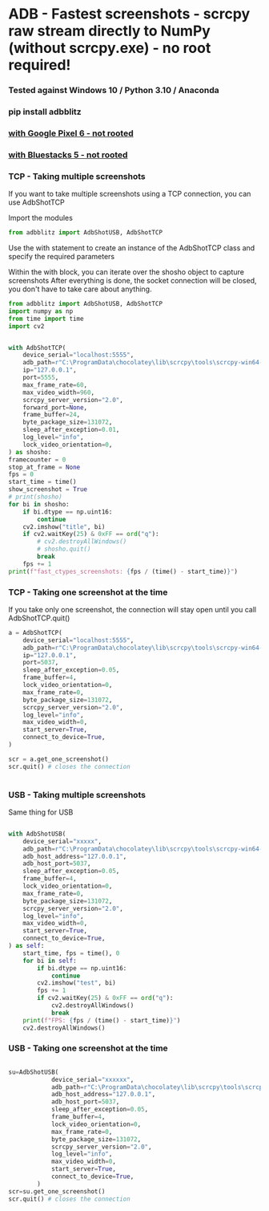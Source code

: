 # ADB - Fastest screenshots - scrcpy raw stream directly to NumPy (without scrcpy.exe) - no root required!


### Tested against Windows 10 / Python 3.10 / Anaconda

### pip install adbblitz


### [with Google Pixel 6 - not rooted](https://github.com/hansalemaos/adbblitz/raw/main/google_pixel_6_2400x1080-no-root.mp4)


### [with Bluestacks 5 - not rooted ](https://github.com/hansalemaos/adbblitz/raw/main/adb_screenshot_test.mp4)



### TCP - Taking multiple screenshots 

If you want to take multiple screenshots using a TCP connection, you can use AdbShotTCP

Import the modules 

```python
from adbblitz import AdbShotUSB, AdbShotTCP
```

Use the with statement to create an instance of the AdbShotTCP class and specify the required parameters

Within the with block, you can iterate over the shosho object to capture screenshots
After everything is done, the socket connection will be closed, you don't have to take care about anything.


```python
from adbblitz import AdbShotUSB, AdbShotTCP
import numpy as np
from time import time
import cv2


with AdbShotTCP(
    device_serial="localhost:5555",
    adb_path=r"C:\ProgramData\chocolatey\lib\scrcpy\tools\scrcpy-win64-v2.0\adb.exe",
    ip="127.0.0.1",
    port=5555,
    max_frame_rate=60,
    max_video_width=960,
    scrcpy_server_version="2.0",
    forward_port=None,
    frame_buffer=24,
    byte_package_size=131072,
    sleep_after_exception=0.01,
    log_level="info",
    lock_video_orientation=0,
) as shosho:
framecounter = 0
stop_at_frame = None
fps = 0
start_time = time()
show_screenshot = True
# print(shosho)
for bi in shosho:
    if bi.dtype == np.uint16:
        continue
    cv2.imshow("title", bi)
    if cv2.waitKey(25) & 0xFF == ord("q"):
        # cv2.destroyAllWindows()
        # shosho.quit()
        break
    fps += 1
print(f"fast_ctypes_screenshots: {fps / (time() - start_time)}")
```


### TCP - Taking one screenshot at the time 

If you take only one screenshot, the connection will stay open until you call AdbShotTCP.quit()

```python
a = AdbShotTCP(
	device_serial="localhost:5555",
	adb_path=r"C:\ProgramData\chocolatey\lib\scrcpy\tools\scrcpy-win64-v2.0\adb.exe",
	ip="127.0.0.1",
	port=5037,
	sleep_after_exception=0.05,
	frame_buffer=4,
	lock_video_orientation=0,
	max_frame_rate=0,
	byte_package_size=131072,
	scrcpy_server_version="2.0",
	log_level="info",
	max_video_width=0,
	start_server=True,
	connect_to_device=True,
)

scr = a.get_one_screenshot()
scr.quit() # closes the connection
	
```

### USB - Taking multiple screenshots 

Same thing for USB 


```python

with AdbShotUSB(
    device_serial="xxxxx",
    adb_path=r"C:\ProgramData\chocolatey\lib\scrcpy\tools\scrcpy-win64-v2.0\adb.exe",
    adb_host_address="127.0.0.1",
    adb_host_port=5037,
    sleep_after_exception=0.05,
    frame_buffer=4,
    lock_video_orientation=0,
    max_frame_rate=0,
    byte_package_size=131072,
    scrcpy_server_version="2.0",
    log_level="info",
    max_video_width=0,
    start_server=True,
    connect_to_device=True,
) as self:
    start_time, fps = time(), 0
    for bi in self:
        if bi.dtype == np.uint16:
            continue
        cv2.imshow("test", bi)
        fps += 1
        if cv2.waitKey(25) & 0xFF == ord("q"):
            cv2.destroyAllWindows()
            break
    print(f"FPS: {fps / (time() - start_time)}")
    cv2.destroyAllWindows()
```

### USB - Taking one screenshot at the time 
```python

su=AdbShotUSB(
            device_serial="xxxxxx",
            adb_path=r"C:\ProgramData\chocolatey\lib\scrcpy\tools\scrcpy-win64-v2.0\adb.exe",
            adb_host_address="127.0.0.1",
            adb_host_port=5037,
            sleep_after_exception=0.05,
            frame_buffer=4,
            lock_video_orientation=0,
            max_frame_rate=0,
            byte_package_size=131072,
            scrcpy_server_version="2.0",
            log_level="info",
            max_video_width=0,
            start_server=True,
            connect_to_device=True,
        )
scr=su.get_one_screenshot()
scr.quit() # closes the connection

```
```

```






